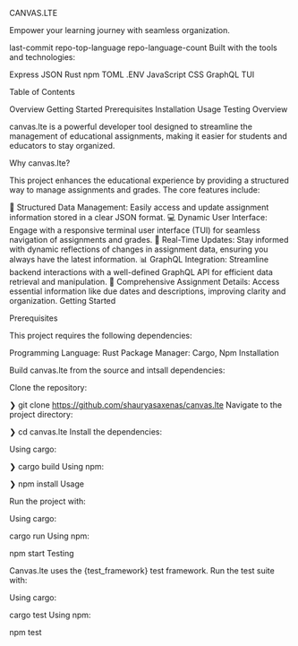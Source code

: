 CANVAS.LTE

Empower your learning journey with seamless organization.

last-commit repo-top-language repo-language-count
Built with the tools and technologies:

Express JSON Rust npm TOML
.ENV JavaScript CSS GraphQL TUI

Table of Contents

Overview
Getting Started
Prerequisites
Installation
Usage
Testing
Overview

canvas.lte is a powerful developer tool designed to streamline the management of educational assignments, making it easier for students and educators to stay organized.

Why canvas.lte?

This project enhances the educational experience by providing a structured way to manage assignments and grades. The core features include:

📅 Structured Data Management: Easily access and update assignment information stored in a clear JSON format.
💻 Dynamic User Interface: Engage with a responsive terminal user interface (TUI) for seamless navigation of assignments and grades.
🔄 Real-Time Updates: Stay informed with dynamic reflections of changes in assignment data, ensuring you always have the latest information.
📊 GraphQL Integration: Streamline backend interactions with a well-defined GraphQL API for efficient data retrieval and manipulation.
📝 Comprehensive Assignment Details: Access essential information like due dates and descriptions, improving clarity and organization.
Getting Started

Prerequisites

This project requires the following dependencies:

Programming Language: Rust
Package Manager: Cargo, Npm
Installation

Build canvas.lte from the source and intsall dependencies:

Clone the repository:

❯ git clone https://github.com/shauryasaxenas/canvas.lte
Navigate to the project directory:

❯ cd canvas.lte
Install the dependencies:

Using cargo:

❯ cargo build
Using npm:

❯ npm install
Usage

Run the project with:

Using cargo:

cargo run
Using npm:

npm start
Testing

Canvas.lte uses the {test_framework} test framework. Run the test suite with:

Using cargo:

cargo test
Using npm:

npm test
